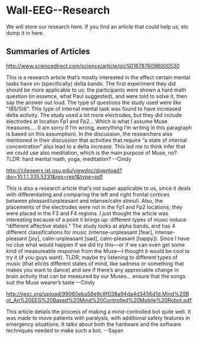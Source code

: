 # Wall-EEG--Research
We will store our research here. If you find an article that could help us, etc dump it in here.

## Summaries of Articles
http://www.sciencedirect.com/science/article/pii/S0167876096000530

This is a research article that’s mostly interested in the effect certain mental tasks have on (specifically) delta bands. The first experiment they did should be more applicable to us; the participants were shown a hard math question (in essence, what Paul suggested), and were told to solve it, then say the answer out loud. The type of questions the study used were like “(85/5)6”. This type of internal mental task was found to have increased delta activity. The study used a lot more electrodes, but they did include electrodes at location Fp1 and Fp2… Which is what I assume Muse measures…. (I am sorry if I’m wrong, everything I’m writing in this paragraph is based on this assumption). In the discussion, the researchers also mentioned in their discussion that activities that require “a state of internal concentration” also lead to a delta increase. This led me to think infer that we could use also meditation, which is the main purpose of Muse, no?
TLDR: hard mental math, yoga, meditation?
--Cindy

http://citeseerx.ist.psu.edu/viewdoc/download?doi=10.1.1.335.5231&rep=rep1&type=pdf

This is also a research article that’s not super applicable to us, since it deals with differentiating and comparing the left and right frontal cortices between pleasant/unpleasant and intense/calm stimuli. Also, the placements of the electrodes were not in the Fp1 and Fp2 locations; they were placed in the F3 and F4 regions. I just thought the article was interesting because of a point it brings up: different types of music induce “different affective states.” The study looks at alpha bands, and has 4 different classifications for music (intense-unpleasant [fear], intense-pleasant [joy], calm-unpleasant [sad], calm-pleasant [happy]). Since I have no clue what would happen if we did try this—or if we can even get some kind of measureable response from the Muse—I thought it would be cool to try it (if you guys want).
TLDR; maybe try listening to different types of music (that elicits different states of mind, like sadness or something that makes you want to dance) and see if there’s any appreciable change in brain activity that can be measured by our Muses… ensure that the songs suit the Muse wearer’s taste
--Cindy

http://ijesc.org/upload/99060eba56e9c8f038a94da4d3456d1d.Mind%20Bot_An%20EEG%20Based%20Mind%20Controlled%20Mobile%20Robot.pdf

This article details the process of making a mind-controlled bot quite well. It was made to move patients with paralysis, with additional safety features in emergency situations. It talks about both the hardware and the software techniques needed to make such a bot.
--Sayan
